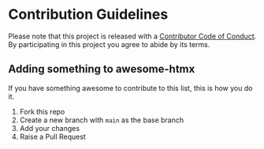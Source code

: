 # Contribution Guidelines

Please note that this project is released with a [Contributor Code of Conduct](CODE-OF-CONDUCT.md). By participating in this project you agree to abide by its terms.


## Adding something to awesome-htmx

If you have something awesome to contribute to this list, this is how you do it.

1. Fork this repo
2. Create a new branch with `main` as the base branch
3. Add your changes
4. Raise a Pull Request
